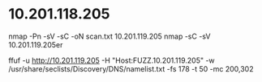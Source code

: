 # 10.201.118.205

nmap -Pn -sV -sC -oN scan.txt 10.201.119.205
nmap -sC -sV 10.201.119.205er

ffuf -u http://10.201.119.205 -H "Host:FUZZ.10.201.119.205" -w /usr/share/seclists/Discovery/DNS/namelist.txt -fs 178 -t 50 -mc 200,302
